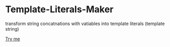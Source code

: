 # Template-Literals-Maker
transform string concatnations with vatiables into template literals (template string)

[Try me](https://template-literals-maker.netlify.com/ "Template Literals Maker")

